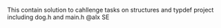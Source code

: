 This contain solution to cahllenge tasks on structures and typdef project
including dog.h and main.h
@alx SE